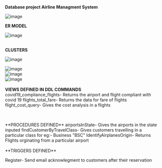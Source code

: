 **Database project Airline Managment System**


![image](https://user-images.githubusercontent.com/90936306/146044481-818ac122-4ae5-446c-9c65-5a510ac3e850.png)





**ER MODEL**
<br/>


![image](https://user-images.githubusercontent.com/90936306/146044243-c1898c81-d747-425d-8d50-cb34114d40a5.png)
<br/>
<br/>

**CLUSTERS**
</br>



![image](https://user-images.githubusercontent.com/90936306/146044966-1d8e918a-1d90-4b31-848f-519290696768.png)
<br/>

![image](https://user-images.githubusercontent.com/90936306/146044997-7650facd-5257-4a2e-b77e-a514d6f480cf.png)
<br/>
![image](https://user-images.githubusercontent.com/90936306/146045075-0a116a36-858e-464e-97ea-daf0379c639d.png)
<br/>
![image](https://user-images.githubusercontent.com/90936306/146045102-220a0d3c-b019-4b77-a67a-5753dc8d16dd.png)
<br/>
<br/>
**VIEWS DEFINED IN DDL COMMANDS**
</br>
covid19_compliance_flights- Returns the airport and flight compliant with covid 19
flights_total_fare- Returns the data for fare of flights
flight_cost_query- Gives the cost analysis in a flights

</br>
</br>
**PROCEDURES DEFINED**
airportsInState- Gives the airports in the state inputed
findCustomerByTravelClass- Gives customers travelling in a particular class  for eg:- Business "BSC"
IdentifyAirplanesOrigin- Returns Flights orginating from a particular airport

</br>
</br>
**TRIGGERS DEFINED**

Register- Send email acknowlegment to customers after their reservation











